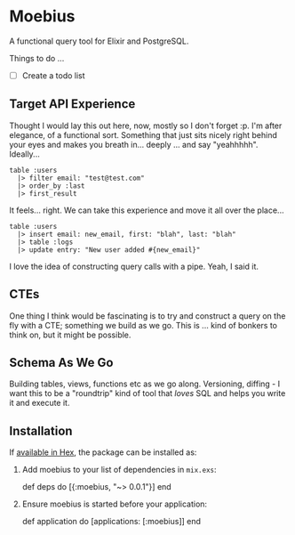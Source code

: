 # Moebius

A functional query tool for Elixir and PostgreSQL.


Things to do ...

 - [ ] Create a todo list

## Target API Experience

Thought I would lay this out here, now, mostly so I don't forget :p. I'm after elegance, of a functional sort. Something that just sits nicely right behind your eyes and makes you breath in... deeply ... and say "yeahhhhh". Ideally...

```
table :users
  |> filter email: "test@test.com"
  |> order_by :last
  |> first_result
```

It feels... right. We can take this experience and move it all over the place...

```
table :users
  |> insert email: new_email, first: "blah", last: "blah"
  |> table :logs
  |> update entry: "New user added #{new_email}"
```

I love the idea of constructing query calls with a pipe. Yeah, I said it.

## CTEs

One thing I think would be fascinating is to try and construct a query on the fly with a CTE; something we build as we go. This is ... kind of bonkers to think on, but it might be possible.

## Schema As We Go

Building tables, views, functions etc as we go along. Versioning, diffing - I want this to be a "roundtrip" kind of tool that *loves* SQL and helps you write it and execute it.

## Installation

If [available in Hex](https://hex.pm/docs/publish), the package can be installed as:

  1. Add moebius to your list of dependencies in `mix.exs`:

        def deps do
          [{:moebius, "~> 0.0.1"}]
        end

  2. Ensure moebius is started before your application:

        def application do
          [applications: [:moebius]]
        end
